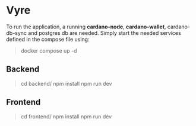 # Vyre

To run the application, a running **cardano-node**, **cardano-wallet**, cardano-db-sync and postgres db are needed. Simply start the needed services defined in the compose file using:

> docker compose up -d

## Backend

> cd backend/
> npm install
> npm run dev


## Frontend

> cd frontend/
> npm install
> npm run dev
